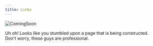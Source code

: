 ```yaml
---
title: Links
---
```


![ComingSoon](/assets/images/ComingSoon.png)

Uh oh! Looks like you stumbled upon a page that is being constructed. Don't worry, these guys are professional.
